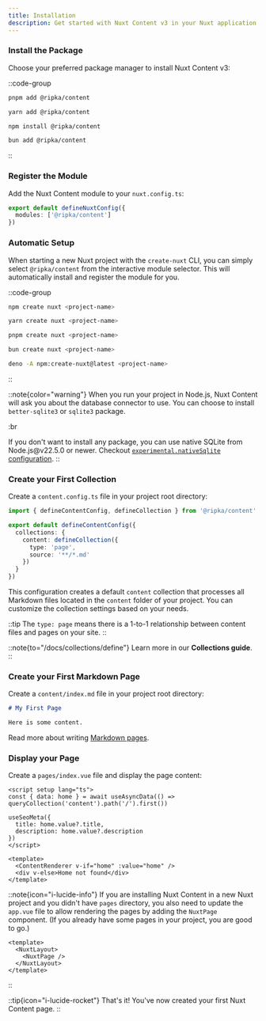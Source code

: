 ```yaml
---
title: Installation
description: Get started with Nuxt Content v3 in your Nuxt application.
---
```


### Install the Package

Choose your preferred package manager to install Nuxt Content v3:

::code-group
```bash [pnpm]
pnpm add @ripka/content
```

```bash [yarn]
yarn add @ripka/content
```

```bash [npm]
npm install @ripka/content
```

```bash [bun]
bun add @ripka/content
```
::

### Register the Module

Add the Nuxt Content module to your `nuxt.config.ts`:

```ts [nuxt.config.ts]
export default defineNuxtConfig({
  modules: ['@ripka/content']
})
```

### Automatic Setup

When starting a new Nuxt project with the `create-nuxt` CLI, you can simply select `@ripka/content` from the interactive module selector. This will automatically install and register the module for you.

::code-group
```bash [npm]
npm create nuxt <project-name>
```

```bash [yarn]
yarn create nuxt <project-name>
```

```bash [pnpm]
pnpm create nuxt <project-name>
```

```bash [bun]
bun create nuxt <project-name>
```

```bash [deno]
deno -A npm:create-nuxt@latest <project-name>
```
::

::note{color="warning"}
When you run your project in Node.js, Nuxt Content will ask you about the database connector to use.
You can choose to install `better-sqlite3` or `sqlite3` package.

:br

If you don't want to install any package, you can use native SQLite from Node.js\@v22.5.0 or newer.
Checkout [`experimental.nativeSqlite` configuration](/docs/getting-started/configuration#experimentalnativesqlite-deprecated-use-sqliteconnector).
::

### Create your First Collection

Create a `content.config.ts` file in your project root directory:

```ts [content.config.ts]
import { defineContentConfig, defineCollection } from '@ripka/content'

export default defineContentConfig({
  collections: {
    content: defineCollection({
      type: 'page',
      source: '**/*.md'
    })
  }
})
```

This configuration creates a default `content` collection that processes all Markdown files located in the `content` folder of your project. You can customize the collection settings based on your needs.

::tip
The `type: page` means there is a 1-to-1 relationship between content files and pages on your site.
::

::note{to="/docs/collections/define"}
Learn more in our **Collections guide**.
::

### Create your First Markdown Page

Create a `content/index.md` file in your project root directory:

```md [content/index.md]
# My First Page

Here is some content.
```

Read more about writing [Markdown pages](/docs/files/markdown).

### Display your Page

Create a `pages/index.vue` file and display the page content:

```vue [pages/index.vue]
<script setup lang="ts">
const { data: home } = await useAsyncData(() => queryCollection('content').path('/').first())

useSeoMeta({
  title: home.value?.title,
  description: home.value?.description
})
</script>

<template>
  <ContentRenderer v-if="home" :value="home" />
  <div v-else>Home not found</div>
</template>
```

::note{icon="i-lucide-info"}
If you are installing Nuxt Content in a new Nuxt project and you didn't have `pages` directory, you also need to update the `app.vue` file to allow rendering the pages by adding the `NuxtPage` component. (If you already have some pages in your project, you are good to go.)

```vue [app.vue]
<template>
  <NuxtLayout>
    <NuxtPage />
  </NuxtLayout>
</template>
```
::

::tip{icon="i-lucide-rocket"}
That's it! You've now created your first Nuxt Content page.
::
